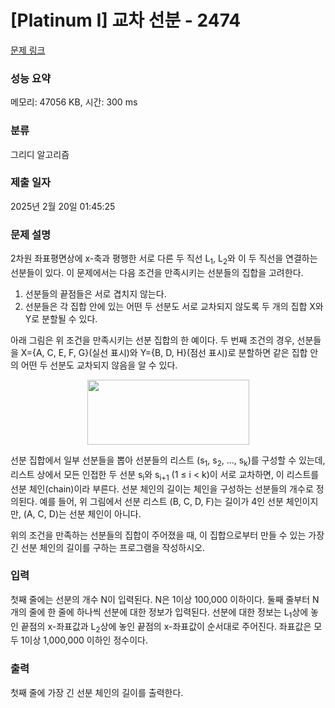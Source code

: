 # [Platinum I] 교차 선분 - 2474 

[문제 링크](https://www.acmicpc.net/problem/2474) 

### 성능 요약

메모리: 47056 KB, 시간: 300 ms

### 분류

그리디 알고리즘

### 제출 일자

2025년 2월 20일 01:45:25

### 문제 설명

<p>2차원 좌표평면상에 x-축과 평행한 서로 다른 두 직선 L<sub>1</sub>, L<sub>2</sub>와 이 두 직선을 연결하는 선분들이 있다. 이 문제에서는 다음 조건을 만족시키는 선분들의 집합을 고려한다.</p>

<ol>
	<li>선분들의 끝점들은 서로 겹치지 않는다. </li>
	<li>선분들은 각 집합 안에 있는 어떤 두 선분도 서로 교차되지 않도록 두 개의 집합 X와 Y로 분할될 수 있다.</li>
</ol>

<p>아래 그림은 위 조건을 만족시키는 선분 집합의 한 예이다. 두 번째 조건의 경우, 선분들을 X={A, C, E, F, G}(실선 표시)와 Y={B, D, H}(점선 표시)로 분할하면 같은 집합 안의 어떤 두 선분도 교차되지 않음을 알 수 있다.</p>

<p style="text-align: center;"><img alt="" src="https://upload.acmicpc.net/832ca4d9-b1eb-456b-adcf-bd8ed217fd9a/-/preview/" style="width: 259px; height: 104px;"></p>

<p>선분 집합에서 일부 선분들을 뽑아 선분들의 리스트 (s<sub>1</sub>, s<sub>2</sub>, ..., s<sub>k</sub>)를 구성할 수 있는데, 리스트 상에서 모든 인접한 두 선분 s<sub>i</sub>와 s<sub>i+1</sub> (1 ≤ i < k)이 서로 교차하면, 이 리스트를 선분 체인(chain)이라 부른다. 선분 체인의 길이는 체인을 구성하는 선분들의 개수로 정의된다. 예를 들어, 위 그림에서 선분 리스트 (B, C, D, F)는 길이가 4인 선분 체인이지만, (A, C, D)는 선분 체인이 아니다.</p>

<p>위의 조건을 만족하는 선분들의 집합이 주어졌을 때, 이 집합으로부터 만들 수 있는 가장 긴 선분 체인의 길이를 구하는 프로그램을 작성하시오.</p>

### 입력 

 <p>첫째 줄에는 선분의 개수 N이 입력된다. N은 1이상 100,000 이하이다. 둘째 줄부터 N개의 줄에 한 줄에 하나씩 선분에 대한 정보가 입력된다. 선분에 대한 정보는 L<sub>1</sub>상에 놓인 끝점의 x-좌표값과 L<sub>2</sub>상에 놓인 끝점의 x-좌표값이 순서대로 주어진다. 좌표값은 모두 1이상 1,000,000 이하인 정수이다. </p>

### 출력 

 <p>첫째 줄에 가장 긴 선분 체인의 길이를 출력한다.</p>

